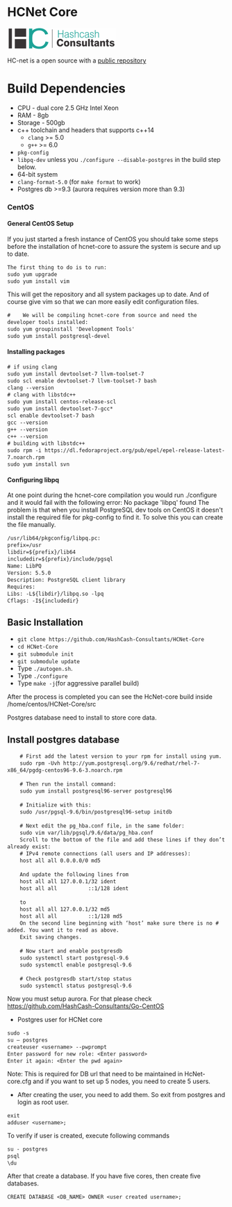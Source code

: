 # HCNet Core

[![HashCash Consultants](https://github.com/HashCash-Consultants/HCNet-Core/raw/master/img/hashcash-logo.png)](https://www.hashcashconsultants.com/)

HC-net is a open source with a [public repository](https://github.com/HashCash-Consultants/HCNet-Core)

# Build Dependencies

- CPU - dual core 2.5 GHz Intel Xeon
- RAM - 8gb 
- Storage - 500gb
- c++ toolchain and headers that supports c++14
    - `clang` >= 5.0
    - `g++` >= 6.0
- `pkg-config`
- `libpq-dev` unless you `./configure --disable-postgres` in the build step below.
- 64-bit system
- `clang-format-5.0` (for `make format` to work)
-  Postgres db >=9.3 (aurora requires version more than 9.3) 

### CentOS

#### General CentOS Setup
If you just started a fresh instance of CentOS you should take some steps before the installation of hcnet-core to assure the system is secure and up to date.

	The first thing to do is to run:
	sudo yum upgrade
	sudo yum install vim

This will get the repository and all system packages up to date. And of course give vim so that we can more easily edit configuration files.

    #    We will be compiling hcnet-core from source and need the developer tools installed:
    sudo yum groupinstall 'Development Tools'
    sudo yum install postgresql-devel

#### Installing packages
    # if using clang
    sudo yum install devtoolset-7 llvm-toolset-7
    sudo scl enable devtoolset-7 llvm-toolset-7 bash
    clang --version
    # clang with libstdc++
    sudo yum install centos-release-scl
	sudo yum install devtoolset-7-gcc*
	scl enable devtoolset-7 bash
	gcc --version
	g++ --version
	c++ --version
    # building with libstdc++
    sudo rpm -i https://dl.fedoraproject.org/pub/epel/epel-release-latest-7.noarch.rpm
	sudo yum install svn


#### Configuring libpq
At one point during the hcnet-core compilation you would run ./configure and it would fail with the following error:
No package 'libpq' found
The problem is that when you install PostgreSQL dev tools on CentOS it doesn't install the required file for pkg-config to find it. To solve this you can create the file manually.

	/usr/lib64/pkgconfig/libpq.pc:
	prefix=/usr
	libdir=${prefix}/lib64
	includedir=${prefix}/include/pgsql
	Name: LibPQ
	Version: 5.5.0
	Description: PostgreSQL client library
	Requires:
	Libs: -L${libdir}/libpq.so -lpq
	Cflags: -I${includedir}

## Basic Installation

- `git clone https://github.com/HashCash-Consultants/HCNet-Core`
- `cd HCNet-Core`
- `git submodule init`
- `git submodule update`
- Type `./autogen.sh`.
- Type `./configure`   
- Type `make -j`(for aggressive parallel build)


After the process is completed you can see the HcNet-core build inside /home/centos/HCNet-Core/src 

Postgres database need to install to store core data.
## Install postgres database
```
    # First add the latest version to your rpm for install using yum.
	sudo rpm -Uvh http://yum.postgresql.org/9.6/redhat/rhel-7-x86_64/pgdg-centos96-9.6-3.noarch.rpm

    # Then run the install command:
	sudo yum install postgresql96-server postgresql96

	# Initialize with this:
	sudo /usr/pgsql-9.6/bin/postgresql96-setup initdb

    # Next edit the pg_hba.conf file, in the same folder:
	sudo vim var/lib/pgsql/9.6/data/pg_hba.conf
	Scroll to the bottom of the file and add these lines if they don’t already exist:
	# IPv4 remote connections (all users and IP addresses):
	host all all 0.0.0.0/0 md5

	And update the following lines from 
	host all all 127.0.0.1/32 ident
	host all all          ::1/128 ident

	to 
	host all all 127.0.0.1/32 md5
	host all all          ::1/128 md5
    On the second line beginning with ‘host’ make sure there is no # added. You want it to read as above.
	Exit saving changes.

    # Now start and enable postgresdb
	sudo systemctl start postgresql-9.6
	sudo systemctl enable postgresql-9.6 

    # Check postgresdb start/stop status 
    sudo systemctl status postgresql-9.6

```
Now you must setup aurora. For that please check https://github.com/HashCash-Consultants/Go-CentOS

- Postgres user for HCNet core
```
sudo -s
su – postgres
createuser <username> --pwprompt
Enter password for new role: <Enter password>
Enter it again: <Enter the pwd again>
```
Note: This is required for DB url that need to be maintained in HcNet-core.cfg and if you want to set up 5 nodes, you need to create 5 users.
- After creating the user, you need to add them. So exit from postgres and login as root user.
```
exit
adduser <username>;
```
To verify if user is created, execute following commands
```
su - postgres
psql
\du
```
After that create a database. If you have five cores, then create five databases.
```
CREATE DATABASE <DB_NAME> OWNER <user created username>;
```
